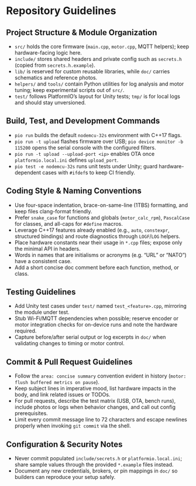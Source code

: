 # Repository Guidelines

## Project Structure & Module Organization
- `src/` holds the core firmware (`main.cpp`, `motor.cpp`, MQTT helpers); keep hardware-facing logic here.
- `include/` stores shared headers and private config such as `secrets.h` (copied from `secrets.h.example`).
- `lib/` is reserved for custom reusable libraries, while `doc/` carries schematics and reference photos.
- `helpers/` and `tools/` contain Python utilities for log analysis and motor tuning; keep experimental scripts out of `src/`.
- `test/` follows PlatformIO’s layout for Unity tests; `tmp/` is for local logs and should stay unversioned.

## Build, Test, and Development Commands
- `pio run` builds the default `nodemcu-32s` environment with C++17 flags.
- `pio run -t upload` flashes firmware over USB; `pio device monitor -b 115200` opens the serial console with the configured filters.
- `pio run -t upload --upload-port <ip>` enables OTA once `platformio.local.ini` defines `upload_port`.
- `pio test -e nodemcu-32s` runs unit tests under Unity; guard hardware-dependent cases with `#ifdef`s to keep CI friendly.

## Coding Style & Naming Conventions
- Use four-space indentation, brace-on-same-line (1TBS) formatting, and keep files clang-format friendly.
- Prefer `snake_case` for functions and globals (`motor_calc_rpm`), `PascalCase` for classes, and all-caps for `#define` macros.
- Leverage C++17 features already enabled (e.g., `auto`, `constexpr`, structured bindings) and route diagnostics through `LOGF`/`LOG` helpers.
- Place hardware constants near their usage in `*.cpp` files; expose only the minimal API in headers.
- Words in names that are initialisms or acronyms (e.g. “URL” or “NATO”) have a consistent case.
- Add a short concise doc comment before each function, method, or class.

## Testing Guidelines
- Add Unity test cases under `test/` named `test_<feature>.cpp`, mirroring the module under test.
- Stub Wi-Fi/MQTT dependencies when possible; reserve encoder or motor integration checks for on-device runs and note the hardware required.
- Capture before/after serial output or log excerpts in `doc/` when validating changes to timing or motor control.

## Commit & Pull Request Guidelines
- Follow the `area: concise summary` convention evident in history (`motor: flush buffered metrics on pause`).
- Keep subject lines in imperative mood, list hardware impacts in the body, and link related issues or TODOs.
- For pull requests, describe the test matrix (USB, OTA, bench runs), include photos or logs when behavior changes, and call out config prerequisites.
- Limit every commit message line to 72 characters and escape newlines properly when invoking `git commit` via the shell.

## Configuration & Security Notes
- Never commit populated `include/secrets.h` or `platformio.local.ini`; share sample values through the provided `*.example` files instead.
- Document any new credentials, brokers, or pin mappings in `doc/` so builders can reproduce your setup safely.
